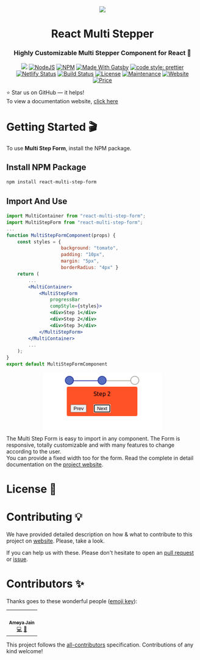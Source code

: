 <!-- Logo -->
<p align="center"> 
    <img src="./doc/images/logo-manifest.png" align="center" height="150"></img>
</p>

<h1 align="center">React Multi Stepper</h1> 
<h3 align="center"> Highly Customizable Multi Stepper Component for React 🚀 </h3>

<p align="center">
  <a href="https://hits.seeyoufarm.com"><img src="https://hits.seeyoufarm.com/api/count/incr/badge.svg?url=https%3A%2F%2Fgithub.com%2Fashutosh1919%2Freact-awesome-loaders&count_bg=%2379C83D&title_bg=%23555555&icon=&icon_color=%23E7E7E7&title=hits&edge_flat=false"/></a>
  <a href="https://nodejs.org/en/blog/release/v12.18.3/"><img alt="NodeJS" src="https://img.shields.io/badge/node-12.18.3-important?style=flat-square" /></a>
  <a href="https://www.npmjs.com/package/npm/v/6.14.6"><img alt="NPM" src="https://img.shields.io/badge/npm-6.14.6-61DAFB?style=flat-square" /></a>
  <a href="https://www.gatsbyjs.com/"><img alt="Made With Gatsby" src="https://img.shields.io/badge/made%20with-gatsby-blueviolet?style=flat-square" /></a>
  <a href="https://github.com/prettier/prettier"><img alt="code style: prettier" src="https://img.shields.io/badge/code_style-prettier-ff69b4.svg?style=flat-square?style=flat-square" /></a>
  <br/>
  <a href="https://app.netlify.com/sites/awesome-loaders/deploys"><img alt="Netlify Status" src="https://api.netlify.com/api/v1/badges/d9df8e0f-f743-488a-bebb-880c81383d35/deploy-status?style=flat-square" /></a>
  <a href="https://travis-ci.org/badges/badgerbadgerbadger"><img alt="Build Status" src="http://img.shields.io/travis/badges/badgerbadgerbadger.svg?style=flat-square?style=flat-square" /></a>
  <a href="http://badges.mit-license.org/"><img alt="License" src="http://img.shields.io/:license-mit-blue.svg?style=flat-square?style=flat-square" /></a>
  <a href="https://github.com/ashutosh1919/react-awesome-loaders/commits/main"><img alt="Maintenance" src="https://img.shields.io/badge/maintained-yes-green.svg?style=flat-square" /></a>
  <a href="https://awesome-loaders.netlify.app/"><img alt="Website" src="https://img.shields.io/badge/website-up-yellow?style=flat-square" /></a>
  <a href="https://img.shields.io/badge/price-free-ff69b4"><img alt="Price" src="https://img.shields.io/badge/price-free-ff69b4?style=flat-square" /></a>
</p>

<!-- Add GIF of working -->

:star: Star us on GitHub — it helps!  
To view a documentation website, [click here]()

# Getting Started 🎬

To use **Multi Step Form**, install the NPM package.

## Install NPM Package

```bash
npm install react-multi-step-form
```

## Import And Use

```jsx highlight={1,6}
import MultiContainer from "react-multi-step-form";
import MultiStepForm from "react-multi-step-form";
...
function MultiStepFormComponent(props) {
    const styles = {
                    background: "tomato",
                    padding: "10px",
                    margin: "5px",
                    borderRadius: "4px" }
    return (
        ...
        <MultiContainer>
            <MultiStepForm
                progressBar
                compStyle={styles}>
                <div>Step 1</div>
                <div>Step 2</div>
                <div>Step 3</div>
            </MultiStepForm>
        </MultiContainer>
        ...
    );
}
export default MultiStepFormComponent
```

<p align="center"> 
    <img src="./src/images/defaultForm.png" align="center" height="150"></img>
</p>

The Multi Step Form is easy to import in any component.
The Form is responsive, totally customizable and with many features to change according to the user.  
You can provide a fixed width too for the form.
Read the complete in detail documentation on the [project website]().

# License 📄

<!-- This project is licensed under the MIT License - see the [LICENSE.md](https://github.com/ashutosh1919/react-awesome-loaders/blob/main/LICENSE) file for details.
You can use this project for personal as well as commercial purposes. But if you think you have modified the project and built something really good, we will humbly request you to raise the pull request and share with the opensource community. -->

<!-- Add LICENSE here -->

# Contributing 💡

We have provided detailed description on how & what to contribute to this project on [website](https://awesome-loaders.netlify.app/docs/contributing/). Please, take a look.

If you can help us with these. Please don't hesitate to open an [pull request](https://github.com/ashutosh1919/react-awesome-loaders/pulls) or [issue](https://github.com/ashutosh1919/react-awesome-loaders/issues).

# Contributors ✨

Thanks goes to these wonderful people ([emoji key](https://allcontributors.org/docs/en/emoji-key)):

<!-- ALL-CONTRIBUTORS-LIST:START - Do not remove or modify this section -->
<!-- prettier-ignore-start -->
<!-- markdownlint-disable -->
<table>
  <tr>
    <td align="center"><a href="https://github.com/AmeyaJain-25"><img src="https://avatars.githubusercontent.com/u/66305085?v=4" width="100px;" alt=""/><br /><sub><b>Ameya Jain</b></sub></a><br /><a href="https://github.com/AmeyaJain-25/" title="Code">💻</a> <a href="https://github.com/ashutosh1919/react-awesome-loaders/commits?author=ashutosh1919" title="Documentation">📖</a>
  </tr>
</table>

This project follows the [all-contributors](https://github.com/all-contributors/all-contributors) specification. Contributions of any kind welcome!
